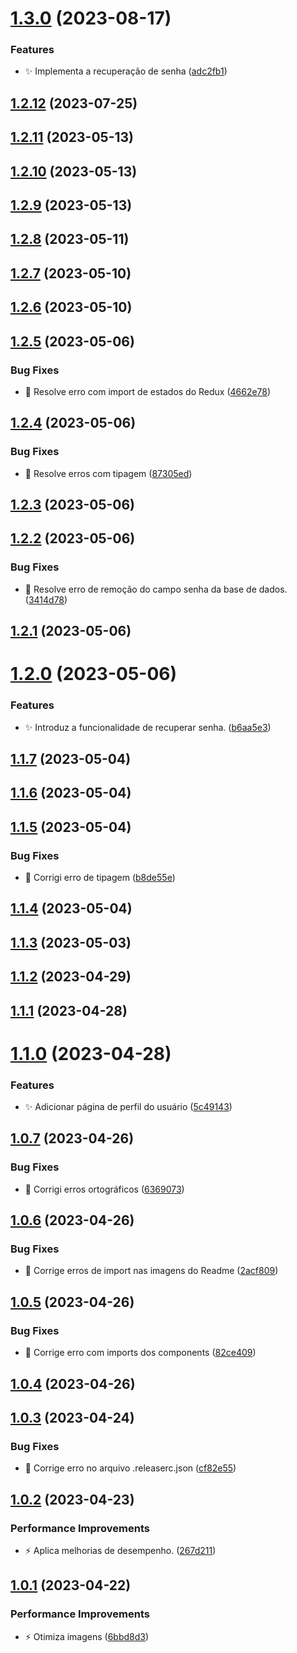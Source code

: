 # [1.3.0](https://github.com/Thalles-HsA/Inventory-Frontend/compare/v1.2.12...v1.3.0) (2023-08-17)


### Features

* :sparkles: Implementa a recuperação de senha ([adc2fb1](https://github.com/Thalles-HsA/Inventory-Frontend/commit/adc2fb171fb3daaf951619a474d81ec24f3119b6))

## [1.2.12](https://github.com/Thalles-HsA/Inventory-Frontend/compare/v1.2.11...v1.2.12) (2023-07-25)

## [1.2.11](https://github.com/Thalles-HsA/Inventory-Frontend/compare/v1.2.10...v1.2.11) (2023-05-13)

## [1.2.10](https://github.com/Thalles-HsA/Inventory-Frontend/compare/v1.2.9...v1.2.10) (2023-05-13)

## [1.2.9](https://github.com/Thalles-HsA/Inventory-Frontend/compare/v1.2.8...v1.2.9) (2023-05-13)

## [1.2.8](https://github.com/Thalles-HsA/Inventory-Frontend/compare/v1.2.7...v1.2.8) (2023-05-11)

## [1.2.7](https://github.com/Thalles-HsA/Inventory-Frontend/compare/v1.2.6...v1.2.7) (2023-05-10)

## [1.2.6](https://github.com/Thalles-HsA/Inventory-Frontend/compare/v1.2.5...v1.2.6) (2023-05-10)

## [1.2.5](https://github.com/Thalles-HsA/Inventory-Frontend/compare/v1.2.4...v1.2.5) (2023-05-06)


### Bug Fixes

* :bug: Resolve erro com import de estados do Redux ([4662e78](https://github.com/Thalles-HsA/Inventory-Frontend/commit/4662e7857184381b326e578edd17eca54102a35c))

## [1.2.4](https://github.com/Thalles-HsA/Inventory-Frontend/compare/v1.2.3...v1.2.4) (2023-05-06)


### Bug Fixes

* :bug: Resolve erros com tipagem ([87305ed](https://github.com/Thalles-HsA/Inventory-Frontend/commit/87305edc20adfa8279e4d9ea29d837542828f9be))

## [1.2.3](https://github.com/Thalles-HsA/Inventory-Frontend/compare/v1.2.2...v1.2.3) (2023-05-06)

## [1.2.2](https://github.com/Thalles-HsA/Inventory-Frontend/compare/v1.2.1...v1.2.2) (2023-05-06)


### Bug Fixes

* :bug: Resolve erro de remoção do campo senha da base de dados. ([3414d78](https://github.com/Thalles-HsA/Inventory-Frontend/commit/3414d78be35f8f1572ce23a3f82a6982721d20ce))

## [1.2.1](https://github.com/Thalles-HsA/Inventory-Frontend/compare/v1.2.0...v1.2.1) (2023-05-06)

# [1.2.0](https://github.com/Thalles-HsA/Inventory-Frontend/compare/v1.1.7...v1.2.0) (2023-05-06)


### Features

* :sparkles: Introduz a funcionalidade de recuperar senha. ([b6aa5e3](https://github.com/Thalles-HsA/Inventory-Frontend/commit/b6aa5e36e9e2a2abdc84aae49c940de33bc06790))

## [1.1.7](https://github.com/Thalles-HsA/Inventory-Frontend/compare/v1.1.6...v1.1.7) (2023-05-04)

## [1.1.6](https://github.com/Thalles-HsA/Inventory-Frontend/compare/v1.1.5...v1.1.6) (2023-05-04)

## [1.1.5](https://github.com/Thalles-HsA/Inventory-Frontend/compare/v1.1.4...v1.1.5) (2023-05-04)


### Bug Fixes

* :bug: Corrigi erro de tipagem ([b8de55e](https://github.com/Thalles-HsA/Inventory-Frontend/commit/b8de55e4d2bb4cc7fa9a206a949353ddff25c266))

## [1.1.4](https://github.com/Thalles-HsA/Inventory-Frontend/compare/v1.1.3...v1.1.4) (2023-05-04)

## [1.1.3](https://github.com/Thalles-HsA/Inventory-Frontend/compare/v1.1.2...v1.1.3) (2023-05-03)

## [1.1.2](https://github.com/Thalles-HsA/Inventory-Frontend/compare/v1.1.1...v1.1.2) (2023-04-29)

## [1.1.1](https://github.com/Thalles-HsA/Inventory-Frontend/compare/v1.1.0...v1.1.1) (2023-04-28)

# [1.1.0](https://github.com/Thalles-HsA/Inventory-Frontend/compare/v1.0.7...v1.1.0) (2023-04-28)


### Features

* :sparkles: Adicionar página de perfil do usuário ([5c49143](https://github.com/Thalles-HsA/Inventory-Frontend/commit/5c49143552bb18c863046fc3de698feb9e52d69e))

## [1.0.7](https://github.com/Thalles-HsA/Inventory-Frontend/compare/v1.0.6...v1.0.7) (2023-04-26)


### Bug Fixes

* :lipstick: Corrigi erros ortográficos ([6369073](https://github.com/Thalles-HsA/Inventory-Frontend/commit/6369073cbd155f6e6a889932d7b126959ec93c63))

## [1.0.6](https://github.com/Thalles-HsA/Inventory-Frontend/compare/v1.0.5...v1.0.6) (2023-04-26)


### Bug Fixes

* :bug: Corrige erros de import nas imagens do Readme ([2acf809](https://github.com/Thalles-HsA/Inventory-Frontend/commit/2acf8097b870bc3713db19753077775aa62b4b2d))

## [1.0.5](https://github.com/Thalles-HsA/Inventory-Frontend/compare/v1.0.4...v1.0.5) (2023-04-26)


### Bug Fixes

* :bug: Corrige erro com imports dos components ([82ce409](https://github.com/Thalles-HsA/Inventory-Frontend/commit/82ce40930e6a7d39ce68b471ccac40446fe05e39))

## [1.0.4](https://github.com/Thalles-HsA/Inventory-Frontend/compare/v1.0.3...v1.0.4) (2023-04-26)

## [1.0.3](https://github.com/Thalles-HsA/Inventory-Frontend/compare/v1.0.2...v1.0.3) (2023-04-24)


### Bug Fixes

* :bug: Corrige erro no arquivo .releaserc.json ([cf82e55](https://github.com/Thalles-HsA/Inventory-Frontend/commit/cf82e55e6a9bc0b35b3be881b684ae1514ac0fcb))

## [1.0.2](https://github.com/Thalles-HsA/Inventory-Frontend/compare/v1.0.1...v1.0.2) (2023-04-23)


### Performance Improvements

* :zap: Aplica melhorias de desempenho. ([267d211](https://github.com/Thalles-HsA/Inventory-Frontend/commit/267d211d4e0f7c56e2442f4ee505d68386d73eb1))

## [1.0.1](https://github.com/Thalles-HsA/Inventory-Frontend/compare/v1.0.0...v1.0.1) (2023-04-22)


### Performance Improvements

* :zap: Otimiza imagens ([6bbd8d3](https://github.com/Thalles-HsA/Inventory-Frontend/commit/6bbd8d33a2add44fb7fd70d289f4a729fb15030f))
